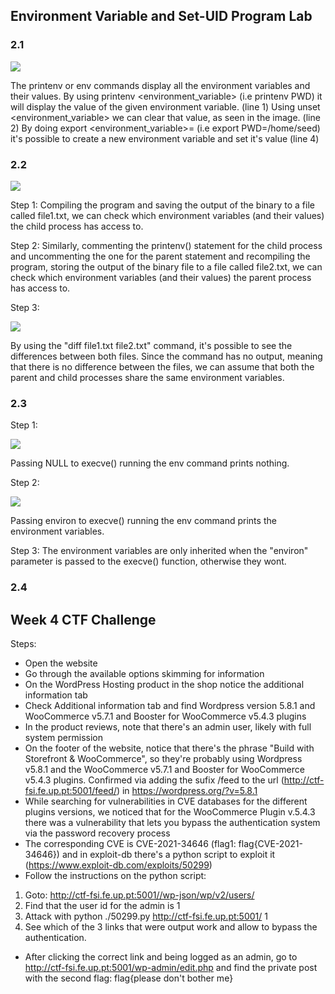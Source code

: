 ## Environment Variable and Set-UID Program Lab

### 2.1

<img src="https://cdn.discordapp.com/attachments/1021902913079103488/1029069913131860009/unknown.png">

The printenv or env commands display all the environment variables and their values.
By using printenv <environment_variable> (i.e printenv PWD) it will display the value of the given environment variable. (line 1)
Using unset <environment_variable> we can clear that value, as seen in the image. (line 2)
By doing export <environment_variable>=<value> (i.e export PWD=/home/seed) it's possible to create a new environment variable and set it's value (line 4)

### 2.2

<img src="https://cdn.discordapp.com/attachments/1021902913079103488/1029155420935303320/unknown.png">

Step 1:
Compiling the program and saving the output of the binary to a file called file1.txt, we can check which environment variables (and their values) the child process has access to.


Step 2:
Similarly, commenting the printenv() statement for the child process and uncommenting the one for the parent statement and recompiling the program, storing the output of the binary file to a file called file2.txt, we can check which environment variables (and their values) the parent process has access to.

Step 3:

<img src="https://cdn.discordapp.com/attachments/1021902913079103488/1029156131416846466/unknown.png">

By using the  "diff file1.txt file2.txt" command, it's possible to see the differences between both files. Since the command has no output, meaning that there is no difference between the files, we can assume that both the parent and child processes share the same environment variables.

### 2.3

Step 1:

<img src="https://cdn.discordapp.com/attachments/1021902913079103488/1029700732984770580/unknown.png">

Passing NULL to execve() running the env command prints nothing.

Step 2:

<img src="https://cdn.discordapp.com/attachments/1021902913079103488/1031958865413148722/unknown.png">

Passing environ to execve() running the env command prints the environment variables.

Step 3:
The environment variables are only inherited when the "environ" parameter is passed to the execve() function, otherwise they wont.

### 2.4


## Week 4 CTF Challenge 
Steps:
- Open the website
- Go through the available options skimming for information
- On the WordPress Hosting product in the shop notice the additional information tab
- Check Additional information tab and find Wordpress version 5.8.1 and WooCommerce v5.7.1 and Booster for WooCommerce v5.4.3 plugins
- In the product reviews, note that there's an admin user, likely with full system permission
- On the footer of the website, notice that there's the phrase "Build with Storefront & WooCommerce", so they're probably using Wordpress v5.8.1 and the  WooCommerce v5.7.1 and Booster for WooCommerce v5.4.3 plugins. Confirmed via adding the sufix /feed to the url (http://ctf-fsi.fe.up.pt:5001/feed/) in <generator>https://wordpress.org/?v=5.8.1</generator>
- While searching for vulnerabilities in CVE databases for the different plugins versions, we noticed that for the WooCommerce Plugin v.5.4.3 there was a vulnerability that lets you bypass the authentication system via the password recovery process
- The corresponding CVE is CVE-2021-34646 (flag1: flag{CVE-2021-34646}) and in exploit-db there's a python script to exploit it (https://www.exploit-db.com/exploits/50299)
- Follow the instructions on the python script:
1.  Goto: http://ctf-fsi.fe.up.pt:5001//wp-json/wp/v2/users/
2. Find that the user id for the admin is 1
3. Attack with python ./50299.py http://ctf-fsi.fe.up.pt:5001/ 1
4. See which of the 3 links that were output work and allow to bypass the authentication.
- After clicking the correct link and being logged as an admin, go to http://ctf-fsi.fe.up.pt:5001/wp-admin/edit.php and find the private post with the second flag: flag{please don't bother me}
